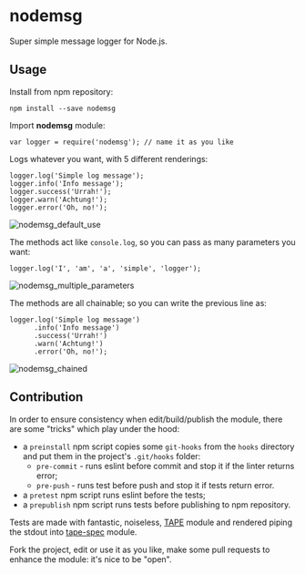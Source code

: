 # nodemsg

Super simple message logger for Node.js.

## Usage

Install from npm repository:

    npm install --save nodemsg


Import **nodemsg** module:

    var logger = require('nodemsg'); // name it as you like
  

Logs whatever you want, with 5 different renderings:

    logger.log('Simple log message');
    logger.info('Info message');
    logger.success('Urrah!');
    logger.warn('Achtung!');
    logger.error('Oh, no!');

![nodemsg_default_use](https://cloud.githubusercontent.com/assets/1291271/10843816/82ecb34e-7efb-11e5-9bda-d25ce4869ec6.png)

The methods act like `console.log`, so you can pass as many parameters you want:

    logger.log('I', 'am', 'a', 'simple', 'logger');

![nodemsg_multiple_parameters](https://cloud.githubusercontent.com/assets/1291271/10843818/870648f0-7efb-11e5-8e12-78a57f72262c.png)

The methods are all chainable; so you can write the previous line as:

    logger.log('Simple log message')
          .info('Info message')
          .success('Urrah!')
          .warn('Achtung!')
          .error('Oh, no!');

![nodemsg_chained](https://cloud.githubusercontent.com/assets/1291271/10843812/78b28214-7efb-11e5-91ca-683c37d4d6cd.png)

## Contribution

In order to ensure consistency when edit/build/publish the module, there are some "tricks" which play under the hood:

* a `preinstall` npm script copies some `git-hooks` from the `hooks` directory and put them in the project's `.git/hooks` folder:
  - `pre-commit` - runs eslint before commit and stop it if the linter returns error;
  - `pre-push` - runs test before push and stop it if tests return error.
* a `pretest` npm script runs eslint before the tests;
* a `prepublish` npm script runs tests before publishing to npm repository.

Tests are made with fantastic, noiseless, [TAPE](https://github.com/substack/tape) module and rendered piping the stdout into [tape-spec](https://github.com/scottcorgan/tap-spec) module.

Fork the project, edit or use it as you like, make some pull requests to enhance the module: it's nice to be "open".
